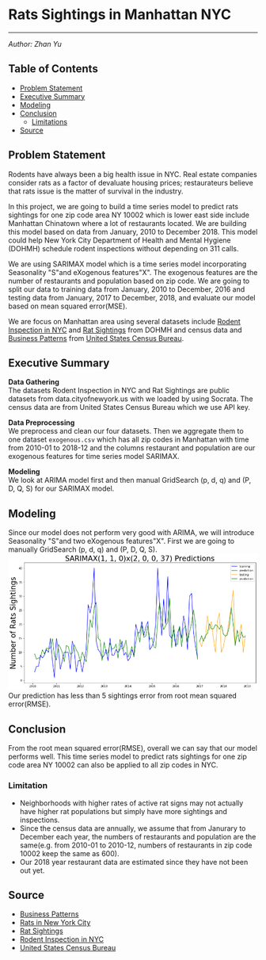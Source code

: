 # Rats Sightings in Manhattan NYC

---

_Author: Zhan Yu_ 

## Table of Contents 

* [Problem Statement](#Problem-Statement)  
* [Executive Summary](#Executive-Summary)  
* [Modeling](#Modeling)  
* [Conclusion](#Conclusion)  
    - [Limitations](#Limitations)   
* [Source](#Source)  

## Problem Statement  

Rodents have always been a big health issue in NYC. Real estate companies consider rats as a factor of devaluate housing prices; restaurateurs believe that rats issue is the matter of survival in the industry.   

In this project, we are going to build a time series model to predict rats sightings for one zip code area NY 10002 which is lower east side include Manhattan Chinatown where a lot of restaurants located. We are building this model based on data from January, 2010 to December 2018. This model could help New York City Department of Health and Mental Hygiene (DOHMH) schedule rodent inspections without depending on 311 calls.   

We are using SARIMAX model which is a time series model incorporating Seasonality "S"and eXogenous features"X". The exogenous features are the number of restaurants and population based on zip code. We are going to split our data to training data from January, 2010 to December, 2016 and testing data from January, 2017 to December, 2018, and evaluate our model based on mean squared error(MSE).  

We are focus on Manhattan area using several datasets include [Rodent Inspection in NYC](https://data.cityofnewyork.us/Health/Rodent-Inspection/p937-wjvj) and [Rat Sightings](https://data.cityofnewyork.us/Social-Services/Rat-Sightings/3q43-55fe) from DOHMH and census data and [Business Patterns](https://www.census.gov/data/developers/data-sets/cbp-nonemp-zbp/zbp-api.2010.html) from [United States Census Bureau](https://www.census.gov/en.html).    

## Executive Summary  
**Data Gathering**  
The datasets Rodent Inspection in NYC and Rat Sightings are public datasets from data.cityofnewyork.us with we loaded by using Socrata. The census data are from United States Census Bureau which we use API key.   

**Data Preprocessing**  
We preprocess and clean our four datasets. Then we aggregate them to one dataset `exogenous.csv` which has all zip codes in Manhattan with time from 2010-01 to 2018-12 and the columns restaurant and population are our exogenous features for time series model SARIMAX.   

**Modeling**  
We look at ARIMA model first and then manual GridSearch (p, d, q) and (P, D, Q, S) for our SARIMAX model.  

## Modeling  
Since our model does not perform very good with ARIMA, we will introduce Seasonality "S"and two eXogenous features"X". First we are going to manually GridSearch (p, d, q) and (P, D, Q, S). 
![](./images/sarimax.png)
Our prediction has less than 5 sightings error from root mean squared error(RMSE).

## Conclusion
From the root mean squared error(RMSE), overall we can say that our model performs well. This time series model to predict rats sightings for one zip code area NY 10002 can also be applied to all zip codes in NYC.

### Limitation   
- Neighborhoods with higher rates of active rat signs may not actually have higher rat populations but simply have more sightings and inspections.  
- Since the census data are annually, we assume that from Janurary to December each year, the numbers of restaurants and population are the same(e.g. from 2010-01 to 2010-12, numbers of restaurants in zip code 10002 keep the same as 600).   
- Our 2018 year restaurant data are estimated since they have not been out yet.   

## Source  
- [Business Patterns](https://www.census.gov/data/developers/data-sets/cbp-nonemp-zbp/zbp-api.2010.html)   
- [Rats in New York City](https://en.wikipedia.org/wiki/Rats_in_New_York_City)   
- [Rat Sightings](https://data.cityofnewyork.us/Social-Services/Rat-Sightings/3q43-55fe)   
- [Rodent Inspection in NYC](https://data.cityofnewyork.us/Health/Rodent-Inspection/p937-wjvj)   
- [United States Census Bureau](https://www.census.gov/en.html)   